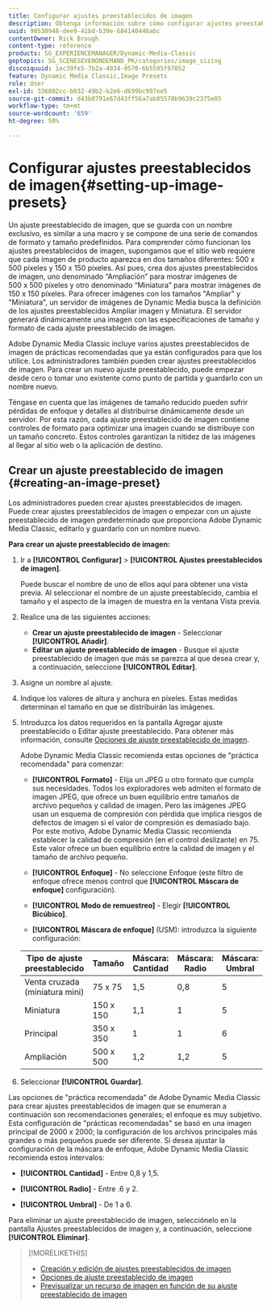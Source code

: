 ```yaml
---
title: Configurar ajustes preestablecidos de imagen
description: Obtenga información sobre cómo configurar ajustes preestablecidos de imagen en Adobe Dynamic Media Classic.
uuid: 90530948-dee9-41bd-b39e-684140446abc
contentOwner: Rick Brough
content-type: reference
products: SG_EXPERIENCEMANAGER/Dynamic-Media-Classic
geptopics: SG_SCENESEVENONDEMAND_PK/categories/image_sizing
discoiquuid: 1ec39fe5-7b2a-4034-9570-6b5595f97052
feature: Dynamic Media Classic,Image Presets
role: User
exl-id: 336802cc-b032-49b2-b2e6-d699bc997ee5
source-git-commit: d43b0791e67d43ff56a7ab85570b9639c2375e05
workflow-type: tm+mt
source-wordcount: '659'
ht-degree: 50%

---
```


# Configurar ajustes preestablecidos de imagen{#setting-up-image-presets}

Un ajuste preestablecido de imagen, que se guarda con un nombre exclusivo, es similar a una macro y se compone de una serie de comandos de formato y tamaño predefinidos. Para comprender cómo funcionan los ajustes preestablecidos de imagen, supongamos que el sitio web requiere que cada imagen de producto aparezca en dos tamaños diferentes: 500 x 500 píxeles y 150 x 150 píxeles. Así pues, crea dos ajustes preestablecidos de imagen, uno denominado “Ampliación” para mostrar imágenes de 500 x 500 píxeles y otro denominado “Miniatura” para mostrar imágenes de 150 x 150 píxeles. Para ofrecer imágenes con los tamaños &quot;Ampliar&quot; y &quot;Miniatura&quot;, un servidor de imágenes de Dynamic Media busca la definición de los ajustes preestablecidos Ampliar imagen y Miniatura. El servidor generará dinámicamente una imagen con las especificaciones de tamaño y formato de cada ajuste preestablecido de imagen.

Adobe Dynamic Media Classic incluye varios ajustes preestablecidos de imagen de prácticas recomendadas que ya están configurados para que los utilice. Los administradores también pueden crear ajustes preestablecidos de imagen. Para crear un nuevo ajuste preestablecido, puede empezar desde cero o tomar uno existente como punto de partida y guardarlo con un nombre nuevo.

Téngase en cuenta que las imágenes de tamaño reducido pueden sufrir pérdidas de enfoque y detalles al distribuirse dinámicamente desde un servidor. Por esta razón, cada ajuste preestablecido de imagen contiene controles de formato para optimizar una imagen cuando se distribuye con un tamaño concreto. Estos controles garantizan la nitidez de las imágenes al llegar al sitio web o la aplicación de destino.

## Crear un ajuste preestablecido de imagen {#creating-an-image-preset}

Los administradores pueden crear ajustes preestablecidos de imagen. Puede crear ajustes preestablecidos de imagen o empezar con un ajuste preestablecido de imagen predeterminado que proporciona Adobe Dynamic Media Classic, editarlo y guardarlo con un nombre nuevo.

**Para crear un ajuste preestablecido de imagen:**

1. Ir a **[!UICONTROL Configurar]** > **[!UICONTROL Ajustes preestablecidos de imagen]**.

   Puede buscar el nombre de uno de ellos aquí para obtener una vista previa. Al seleccionar el nombre de un ajuste preestablecido, cambia el tamaño y el aspecto de la imagen de muestra en la ventana Vista previa.

1. Realice una de las siguientes acciones:

   * **Crear un ajuste preestablecido de imagen** - Seleccionar **[!UICONTROL Añadir]**.
   * **Editar un ajuste preestablecido de imagen** - Busque el ajuste preestablecido de imagen que más se parezca al que desea crear y, a continuación, seleccione **[!UICONTROL Editar]**.

1. Asigne un nombre al ajuste.
1. Indique los valores de altura y anchura en píxeles. Estas medidas determinan el tamaño en que se distribuirán las imágenes.
1. Introduzca los datos requeridos en la pantalla Agregar ajuste preestablecido o Editar ajuste preestablecido. Para obtener más información, consulte [Opciones de ajuste preestablecido de imagen](application-setup.md#image_preset_options).

   Adobe Dynamic Media Classic recomienda estas opciones de &quot;práctica recomendada&quot; para comenzar:

   * **[!UICONTROL Formato]** - Elija un JPEG u otro formato que cumpla sus necesidades. Todos los exploradores web admiten el formato de imagen JPEG, que ofrece un buen equilibrio entre tamaños de archivo pequeños y calidad de imagen. Pero las imágenes JPEG usan un esquema de compresión con pérdida que implica riesgos de defectos de imagen si el valor de compresión es demasiado bajo. Por este motivo, Adobe Dynamic Media Classic recomienda establecer la calidad de compresión (en el control deslizante) en 75. Este valor ofrece un buen equilibrio entre la calidad de imagen y el tamaño de archivo pequeño.

   * **[!UICONTROL Enfoque]** - No seleccione Enfoque (este filtro de enfoque ofrece menos control que **[!UICONTROL Máscara de enfoque]** configuración).

   * **[!UICONTROL Modo de remuestreo]** - Elegir **[!UICONTROL Bicúbico]**.

   * **[!UICONTROL Máscara de enfoque]** (USM): introduzca la siguiente configuración:

   | Tipo de ajuste preestablecido | Tamaño | Máscara: Cantidad | Máscara: Radio | Máscara: Umbral |
   | --- | --- | --- | --- | --- |
   | Venta cruzada (miniatura mini) | 75 x 75 | 1,5 | 0,8 | 5 |
   | Miniatura | 150 x 150 | 1,1 | 1 | 5 |
   | Principal | 350 x 350 | 1 | 1 | 6 |
   | Ampliación | 500 x 500 | 1,2 | 1,2 | 5 |

1. Seleccionar **[!UICONTROL Guardar]**.

Las opciones de &quot;práctica recomendada&quot; de Adobe Dynamic Media Classic para crear ajustes preestablecidos de imagen que se enumeran a continuación son recomendaciones generales; el enfoque es muy subjetivo. Esta configuración de &quot;prácticas recomendadas&quot; se basó en una imagen principal de 2000 x 2000; la configuración de los archivos principales más grandes o más pequeños puede ser diferente. Si desea ajustar la configuración de la máscara de enfoque, Adobe Dynamic Media Classic recomienda estos intervalos:

* **[!UICONTROL Cantidad]** - Entre 0,8 y 1,5.

* **[!UICONTROL Radio]** - Entre .6 y 2.

* **[!UICONTROL Umbral]** - De 1 a 6.

Para eliminar un ajuste preestablecido de imagen, selecciónelo en la pantalla Ajustes preestablecidos de imagen y, a continuación, seleccione **[!UICONTROL Eliminar]**.

>[!MORELIKETHIS]
>
>* [Creación y edición de ajustes preestablecidos de imagen](application-setup.md#creating_and_editing_image_presets)
>* [Opciones de ajuste preestablecido de imagen](application-setup.md#image_preset_options)
>* [Previsualizar un recurso de imagen en función de su ajuste preestablecido de imagen](previewing-asset.md#previewing_an_image_asset_based_on_its_image_preset)

